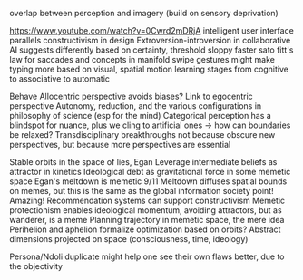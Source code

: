 overlap between perception and imagery (build on sensory deprivation)

https://www.youtube.com/watch?v=0Cwrd2mDRjA
intelligent user interface parallels constructivism in design
Extroversion-introversion in collaborative AI suggests differently based on certainty, threshold
sloppy faster sato
fitt's law for saccades and concepts in manifold
swipe gestures might make typing more based on visual, spatial motion
learning stages from cognitive to associative to automatic

Behave
Allocentric perspective avoids biases? Link to egocentric perspective
Autonomy, reduction, and the various configurations in philosophy of science (esp for the mind)
Categorical perception has a blindspot for nuance, plus we cling to artificial ones -> how can boundaries be relaxed?
Transdisciplinary breakthroughs not because obscure new perspectives, but because more perspectives are essential

Stable orbits in the space of lies, Egan
Leverage intermediate beliefs as attractor in kinetics
Ideological debt as gravitational force in some memetic space
Egan's meltdown is memetic 9/11
Meltdown diffuses spatial bounds on memes, but this is the same as the global information society point! Amazing!
Recommendation systems can support constructivism
Memetic protectionism enables ideological momentum, avoiding attractors, but as wanderer, is a meme
Planning trajectory in memetic space, the mere idea
Perihelion and aphelion formalize optimization based on orbits?
Abstract dimensions projected on space (consciousness, time, ideology)

Persona/Ndoli duplicate might help one see their own flaws better, due to the objectivity